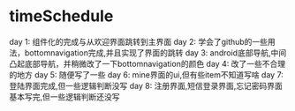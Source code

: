 # timeSchedule
day 1: 组件化的完成与从欢迎界面跳转到主界面 
day 2: 学会了github的一些用法，bottomnavigation完成,并且实现了界面的跳转
day 3: android底部导航,中间凸起底部导航，并稍微改了一下bottomnavigation的颜色
day 4: 改了一些不合理的地方
day 5: 随便写了一些
day 6: mine界面的ui,但有些item不知道写啥
day 7: 登陆界面完成,但一些逻辑判断没写
day 8: 注册界面,短信登录界面,忘记密码界面基本写完,但一些逻辑判断还没写